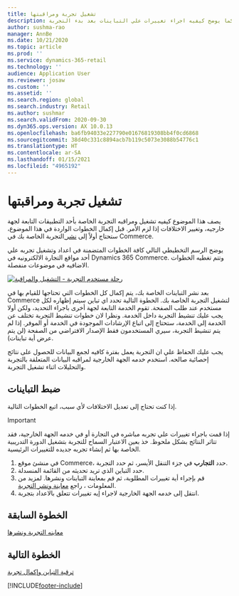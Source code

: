 ```yaml
---
title: تشغيل تجربة ومراقبتها
description: يصف هذا الموضوع كيفيه تشغيل ومراقبه تجربه في خدمه جهة خارجيه. كما يوضح كيفيه اجراء تغييرات علي التباينات بعد بدء التجربة.
author: sushma-rao
manager: AnnBe
ms.date: 10/21/2020
ms.topic: article
ms.prod: ''
ms.service: dynamics-365-retail
ms.technology: ''
audience: Application User
ms.reviewer: josaw
ms.custom: ''
ms.assetid: ''
ms.search.region: global
ms.search.industry: Retail
ms.author: sushmar
ms.search.validFrom: 2020-09-30
ms.dyn365.ops.version: AX 10.0.13
ms.openlocfilehash: ba6fb94033e227790e01676819308bb4f0cd6868
ms.sourcegitcommit: 38d40c331c8894acb7b119c5073e3088b54776c1
ms.translationtype: HT
ms.contentlocale: ar-SA
ms.lasthandoff: 01/15/2021
ms.locfileid: "4965192"
---
```

# <a name="run-and-monitor-an-experiment"></a>تشغيل تجربة ومراقبتها

يصف هذا الموضوع كيفيه تشغيل ومراقبه التجربة الخاصة بأحد التطبيقات التابعة لجهة خارجيه، وتغيير الاختلافات إذا لزم الأمر. قبل إكمال الخطوات الواردة في هذا الموضوع، ستحتاج أولاً إلى [نشر ](experimentation-preview-publish.md) التجربة الخاصة بك في Commerce. 

يوضح الرسم التخطيطي التالي كافة الخطوات المتضمنة في اعداد وتشغيل تجربه علي أحد مواقع التجارة الالكترونيه في Dynamics 365 Commerce. وتتم تغطيه الخطوات الاضافيه في موضوعات منفصلة.

[![رحلة مستخدم التجربة - التشغيل والمراقبة](./media/experimentation_run_monitor.svg)](./media/experimentation_run_monitor.svg#lightbox)

بعد نشر التباينات الخاصة بك، يتم إكمال كل الخطوات التي تحتاجها للقيام بها في Commerce لتشغيل التجربة الخاصة بك. الخطوة التالية تحدد اي تباين سيتم إظهاره لكل مستخدم عند طلب الصفحة. تقوم الخدمة التابعة لجهة أخرى باجراء التحديد، ولكن أولا يجب عليك تنشيط التجربة داخل الخدمة. ونظرا لان خطوات تنشيط التجربة تختلف عن الخدمة إلى الخدمة، ستحتاج إلى اتباع الإرشادات الموجودة في الخدمة أو الموفر. إذا لم يتم تنشيط التجربة، سيري المستخدمون فقط الإصدار الافتراضي من الصفحة (لن يتم عرض أية تباينات).

يجب عليك الحفاظ علي ان التجربة يعمل بفترة كافيه لجمع البيانات للحصول على نتائج إحصائية صالحه. استخدم خدمه الجهة الخارجية لمراقبه البيانات المتعلقة بالتجربة والتحليلات اثناء تشغيل التجربة.

## <a name="adjust-your-variations"></a>ضبط التباينات
إذا كنت تحتاج إلى تعديل الاختلافات لأي سبب، اتبع الخطوات التالية.

> [!IMPORTANT]
> إذا قمت باجراء تغييرات علي تجربه مباشره في التجارة أو في خدمه الجهة الخارجية، فقد تتاثر النتائج بشكل ملحوظ. خذ بعين الاعتبار السماح للتجربة بتشغيل الدورة التدريبية الخاصة بها ثم إنشاء تجربه جديده للتغييرات الرئيسية.

1. في منشئ موقع Commerce، حدد **التجارب** في جزء التنقل الأيسر، ثم حدد التجربة. 
1. حدد التباين الذي تريد تحديثه من القائمة المنسدلة.
1. قم بإجراء أية تغييرات المطلوبة، ثم قم بمعاينة التباينات ونشرها. لمزيد من المعلومات ، راجع [معاينة ونشر التجربة](experimentation-preview-publish.md).
1. انتقل إلى خدمه الجهة الخارجية لاجراء إيه تغييرات تتعلق بالاعداد بتجربة.
    
## <a name="previous-step"></a>الخطوة السابقة
[معاينه التجربة ونشرها](experimentation-preview-publish.md)

## <a name="next-step"></a>الخطوة التالية
[ترقية التباين وإكمال تجربة](experimentation-review-complete.md)


[!INCLUDE[footer-include](../includes/footer-banner.md)]